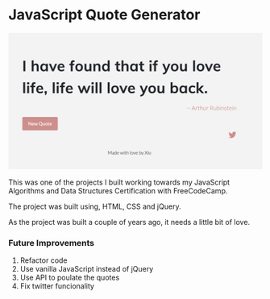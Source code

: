 # JavaScript Quote Generator

![Quote Generator](/images/screenshot.png)

This was one of the projects I built working towards my JavaScript Algorithms and Data Structures Certification with FreeCodeCamp.

The project was built using, HTML, CSS and jQuery. 

As the project was built a couple of years ago, it needs a little bit of love.

### Future Improvements

1. Refactor code 
2. Use vanilla JavaScript instead of jQuery
3. Use API to poulate the quotes
4. Fix twitter funcionality